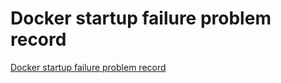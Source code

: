 # Docker startup failure problem record
[Docker startup failure problem record](https://aiwithcloud.com/2022/09/14/docker_startup_failure_problem_record/)